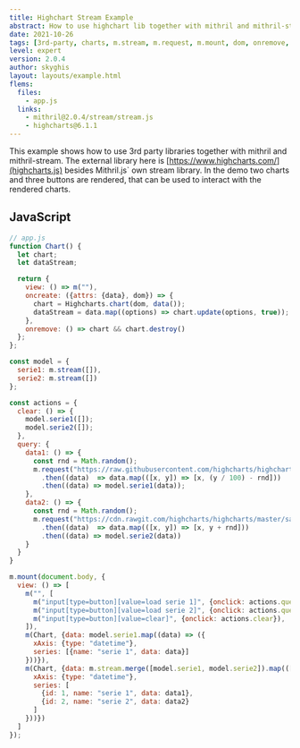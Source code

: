 ```yaml
---
title: Highchart Stream Example
abstract: How to use highchart lib together with mithril and mithril-stream.
date: 2021-10-26
tags: [3rd-party, charts, m.stream, m.request, m.mount, dom, onremove, oncreate]
level: expert
version: 2.0.4
author: skyghis
layout: layouts/example.html
flems:
  files:
    - app.js
  links:
    - mithril@2.0.4/stream/stream.js
    - highcharts@6.1.1
---
```


This example shows how to use 3rd party libraries together with mithril and mithril-stream.
The external library here is [https://www.highcharts.com/](highcharts.js) besides Mithril.js` own stream library.
In the demo two charts and three buttons are rendered, that can be used to interact with the rendered charts.

## JavaScript

~~~js
// app.js
function Chart() {
  let chart;
  let dataStream;

  return {
    view: () => m(""),
    oncreate: ({attrs: {data}, dom}) => {
      chart = Highcharts.chart(dom, data());
      dataStream = data.map((options) => chart.update(options, true));
    },
    onremove: () => chart && chart.destroy()
  };
};

const model = {
  serie1: m.stream([]),
  serie2: m.stream([])
};

const actions = {
  clear: () => {
    model.serie1([]);
    model.serie2([]);
  },
  query: {
    data1: () => {
      const rnd = Math.random();
      m.request("https://raw.githubusercontent.com/highcharts/highcharts/master/samples/data/aapl-c.json")
        .then((data)  => data.map(([x, y]) => [x, (y / 100) - rnd]))
        .then((data) => model.serie1(data));
    },
    data2: () => {
      const rnd = Math.random();
      m.request("https://cdn.rawgit.com/highcharts/highcharts/master/samples/data/usdeur.json")
        .then((data)  => data.map(([x, y]) => [x, y + rnd]))
        .then((data) => model.serie2(data))
    }
  }
}

m.mount(document.body, {
  view: () => [
    m("", [
      m("input[type=button][value=load serie 1]", {onclick: actions.query.data1}),
      m("input[type=button][value=load serie 2]", {onclick: actions.query.data2}),
      m("input[type=button][value=clear]", {onclick: actions.clear}),
    ]),
    m(Chart, {data: model.serie1.map((data) => ({
      xAxis: {type: "datetime"},
      series: [{name: "serie 1", data: data}]
    }))}),
    m(Chart, {data: m.stream.merge([model.serie1, model.serie2]).map(([data1, data2]) => ({
      xAxis: {type: "datetime"},
      series: [
        {id: 1, name: "serie 1", data: data1},
        {id: 2, name: "serie 2", data: data2}
      ]
    }))})
  ]
});
~~~

